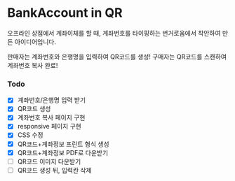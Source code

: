 # BankAccount in QR
오프라인 상점에서 계좌이체를 할 때, 계좌번호를 타이핑하는 번거로움에서 착안하여 만든 아이디어입니다. 

판매자는 계좌번호와 은행명을 입력하여 QR코드를 생성!
구매자는 QR코드를 스캔하여 계좌번호 복사 완료!

### Todo
- [x] 계좌번호/은행명 입력 받기
- [x] QR코드 생성
- [x] 계좌번호 복사 페이지 구현
- [x] responsive 페이지 구현
- [x] CSS 수정
- [x] QR코드+계좌정보 프린트 형식 생성
- [x] QR코드+계좌정보 PDF로 다운받기
- [ ] QR코드 이미지 다운받기
- [ ] QR코드 생성 뒤, 입력칸 삭제